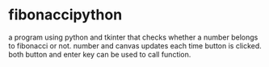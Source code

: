 # fibonaccipython
a program using python and tkinter that checks whether a number belongs to fibonacci or not.
number and canvas updates each time button is clicked.
both button and enter key can be used to call function.
